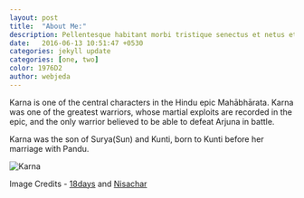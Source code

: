 ```yaml
---
layout: post
title:  "About Me:"
description: Pellentesque habitant morbi tristique senectus et netus et malesuada fames ac turpis egestas. Duis vehicula tincidunt lacus nec fringilla. Morbi molestie fringilla laoreet. Vestibulum venenatis ante in imperdiet venenatis. 
date:   2016-06-13 10:51:47 +0530
categories: jekyll update
categories: [one, two]
color: 1976D2
author: webjeda
---
```

Karna is one of the central characters in the Hindu epic Mahābhārata. Karna was one of the greatest warriors, whose martial exploits are recorded in the epic, and the only warrior believed to be able to defeat Arjuna in battle.

Karna was the son of Surya(Sun) and Kunti, born to Kunti before her marriage with Pandu.

![Karna]({{site.baseurl}}/images/karna-2.jpg)


Image Credits - [18days](https://www.youtube.com/watch?v=kyHFBybC3RI) and [Nisachar](http://nisachar.deviantart.com/gallery/37429163/18-Days) 
